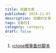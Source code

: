 ```yaml
---
title: 收藏文章
published: 2024-11-07
description: 收藏的文章
tags: [备份]
category: category
draft: false
---
```


1. [rclone增量备份脚本](https://www.nodeseek.com/post-182756-1)
